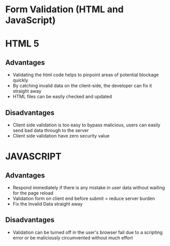 # Form Validation (HTML and JavaScript)

# HTML 5

## Advantages

- Validating the html code helps to pinpoint areas of potential blockage quickly
- By catching invalid data on the client-side, the developer can fix it straight away
- HTML files can be easily checked and updated


## Disadvantages

- Client side validation is too easy to bypass malicious, users can easily send bad data through to the server
- Client side validation have zero security value

# JAVASCRIPT

## Advantages

- Respond immediately if there is any mistake in user data without waiting for the page reload
- Validation form on client end before submit = reduce server burden
- Fix the Invalid Data straight away

## Disadvantages

- Validation can be turned off in the user's browser fail due to a scripting error or be maliciously circumvented without much effort

